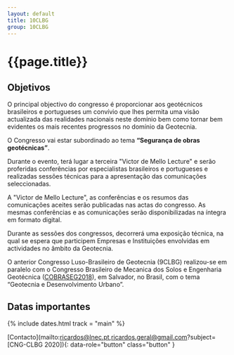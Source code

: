 ```yaml
---
layout: default
title: 10CLBG
group: 10CLBG
---
```


# {{page.title}}


## Objetivos

O principal objectivo do congresso é proporcionar aos geotécnicos brasileiros e portugueses um convívio que lhes permita uma visão actualizada das realidades nacionais neste domínio bem como tornar bem evidentes os mais recentes progressos no domínio da Geotecnia.

O Congresso vai estar subordinado ao tema **“Segurança de obras geotécnicas”**.

Durante o evento, terá lugar a terceira "Victor de Mello Lecture" e serão proferidas conferências por especialistas brasileiros e portugueses e realizadas sessões técnicas para a apresentação das comunicações seleccionadas.

A "Victor de Mello Lecture", as conferências e os resumos das comunicações aceites serão publicadas nas actas do congresso. As mesmas conferências e as comunicações serão disponibilizadas na íntegra em formato digital.

Durante as sessões dos congressos, decorrerá uma exposição técnica, na qual se espera que participem Empresas e Instituições envolvidas em actividades no âmbito da Geotecnia.

O anterior Congresso Luso-Brasileiro de Geotecnia (9CLBG) realizou-se em paralelo com o Congresso Brasileiro de Mecanica dos Solos e Engenharia Geotécnica ([COBRASEG2018](http://www.cobramseg2018.com.br)), em Salvador, no Brasil, com o tema “Geotecnia e Desenvolvimento Urbano”.


## <i class="fa fa-calendar"></i> Datas importantes

{% include dates.html track = "main" %}


[Contacto](mailto:ricardos@lnec.pt,ricardos.geral@gmail.com?subject=[CNG-CLBG 2020]){: data-role="button" class="button" }
